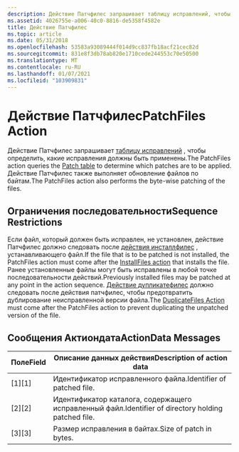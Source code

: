 ```yaml
---
description: Действие Патчфилес запрашивает таблицу исправлений, чтобы определить, какие исправления должны быть применены. Действие Патчфилес также выполняет обновление файлов по байтам.
ms.assetid: 4026755e-a006-40c0-8816-de5358f4582e
title: Действие Патчфилес
ms.topic: article
ms.date: 05/31/2018
ms.openlocfilehash: 53583a93089444f014d9cc837fb18acf21cec82d
ms.sourcegitcommit: 831e8f3db78ab820e1710cede244553c70e50500
ms.translationtype: MT
ms.contentlocale: ru-RU
ms.lasthandoff: 01/07/2021
ms.locfileid: "103909831"
---
```

# <a name="patchfiles-action"></a><span data-ttu-id="b0e71-104">Действие Патчфилес</span><span class="sxs-lookup"><span data-stu-id="b0e71-104">PatchFiles Action</span></span>

<span data-ttu-id="b0e71-105">Действие Патчфилес запрашивает [таблицу исправлений](patch-table.md) , чтобы определить, какие исправления должны быть применены.</span><span class="sxs-lookup"><span data-stu-id="b0e71-105">The PatchFiles action queries the [Patch table](patch-table.md) to determine which patches are to be applied.</span></span> <span data-ttu-id="b0e71-106">Действие Патчфилес также выполняет обновление файлов по байтам.</span><span class="sxs-lookup"><span data-stu-id="b0e71-106">The PatchFiles action also performs the byte-wise patching of the files.</span></span>

## <a name="sequence-restrictions"></a><span data-ttu-id="b0e71-107">Ограничения последовательности</span><span class="sxs-lookup"><span data-stu-id="b0e71-107">Sequence Restrictions</span></span>

<span data-ttu-id="b0e71-108">Если файл, который должен быть исправлен, не установлен, действие Патчфилес должно следовать после [действия инсталлфилес](installfiles-action.md) , устанавливающего файл.</span><span class="sxs-lookup"><span data-stu-id="b0e71-108">If the file that is to be patched is not installed, the PatchFiles action must come after the [InstallFiles action](installfiles-action.md) that installs the file.</span></span> <span data-ttu-id="b0e71-109">Ранее установленные файлы могут быть исправлены в любой точке последовательности действий.</span><span class="sxs-lookup"><span data-stu-id="b0e71-109">Previously installed files may be patched at any point in the action sequence.</span></span> <span data-ttu-id="b0e71-110">[Действие дупликатефилес](duplicatefiles-action.md) должно следовать после действия патчфилес, чтобы предотвратить дублирование неисправленной версии файла.</span><span class="sxs-lookup"><span data-stu-id="b0e71-110">The [DuplicateFiles Action](duplicatefiles-action.md) must come after the PatchFiles action to prevent duplicating the unpatched version of the file.</span></span>

## <a name="actiondata-messages"></a><span data-ttu-id="b0e71-111">Сообщения Актиондата</span><span class="sxs-lookup"><span data-stu-id="b0e71-111">ActionData Messages</span></span>



| <span data-ttu-id="b0e71-112">Поле</span><span class="sxs-lookup"><span data-stu-id="b0e71-112">Field</span></span> | <span data-ttu-id="b0e71-113">Описание данных действия</span><span class="sxs-lookup"><span data-stu-id="b0e71-113">Description of action data</span></span>                    |
|-------|-----------------------------------------------|
| <span data-ttu-id="b0e71-114">\[1\]</span><span class="sxs-lookup"><span data-stu-id="b0e71-114">\[1\]</span></span> | <span data-ttu-id="b0e71-115">Идентификатор исправленного файла.</span><span class="sxs-lookup"><span data-stu-id="b0e71-115">Identifier of patched file.</span></span>                   |
| <span data-ttu-id="b0e71-116">\[2\]</span><span class="sxs-lookup"><span data-stu-id="b0e71-116">\[2\]</span></span> | <span data-ttu-id="b0e71-117">Идентификатор каталога, содержащего исправленный файл.</span><span class="sxs-lookup"><span data-stu-id="b0e71-117">Identifier of directory holding patched file.</span></span> |
| <span data-ttu-id="b0e71-118">\[3\]</span><span class="sxs-lookup"><span data-stu-id="b0e71-118">\[3\]</span></span> | <span data-ttu-id="b0e71-119">Размер исправления в байтах.</span><span class="sxs-lookup"><span data-stu-id="b0e71-119">Size of patch in bytes.</span></span>                       |



 

 

 



